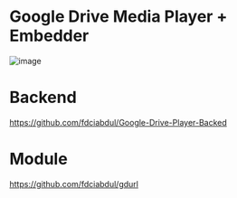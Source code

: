 # Google Drive Media Player + Embedder

![image](https://user-images.githubusercontent.com/31664438/231657493-078fca58-ae57-45db-89d5-a230d0a85275.png)


# Backend

https://github.com/fdciabdul/Google-Drive-Player-Backed

# Module 

https://github.com/fdciabdul/gdurl

